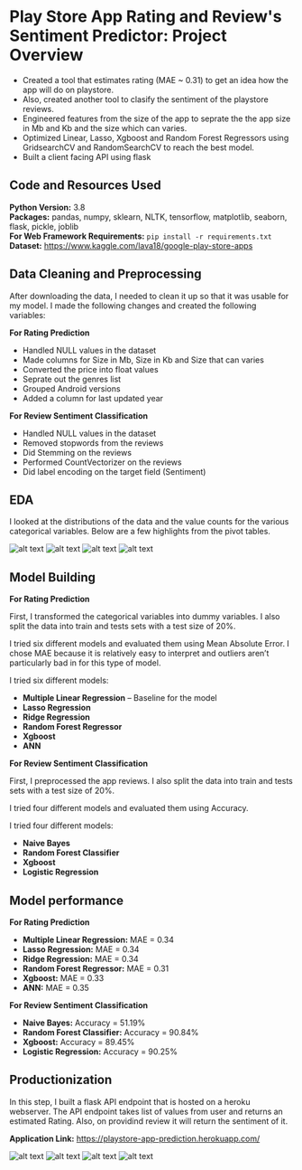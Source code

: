 # Play Store App Rating and Review's Sentiment Predictor: Project Overview 
* Created a tool that estimates rating (MAE ~ 0.31) to get an idea how the app will do on playstore.
* Also, created another tool to clasify the sentiment of the playstore reviews.
* Engineered features from the size of the app to seprate the the app size in Mb and Kb and the size which can varies. 
* Optimized Linear, Lasso, Xgboost and Random Forest Regressors using GridsearchCV and RandomSearchCV to reach the best model. 
* Built a client facing API using flask 

## Code and Resources Used 
**Python Version:** 3.8  
**Packages:** pandas, numpy, sklearn, NLTK, tensorflow, matplotlib, seaborn, flask, pickle, joblib  
**For Web Framework Requirements:**  ```pip install -r requirements.txt``` 
**Dataset:** https://www.kaggle.com/lava18/google-play-store-apps 

## Data Cleaning and Preprocessing
After downloading the data, I needed to clean it up so that it was usable for my model. I made the following changes and created the following variables:

**For Rating Prediction**

*	Handled NULL values in the dataset
*	Made columns for Size in Mb, Size in Kb and Size that can varies 
*	Converted the price into float values 
*	Seprate out the genres list 
*	Grouped Android versions
*	Added a column for last updated year

**For Review Sentiment Classification**

*	Handled NULL values in the dataset
*	Removed stopwords from the reviews
*	Did Stemming on the reviews
*	Performed CountVectorizer on the reviews
*	Did label encoding on the target field (Sentiment)

## EDA
I looked at the distributions of the data and the value counts for the various categorical variables. Below are a few highlights from the pivot tables. 

![alt text](https://github.com/gjariwala9/Playstore-App-Predictor/blob/master/README_IMG/rating.png "Rating")
![alt text](https://github.com/gjariwala9/Playstore-App-Predictor/blob/master/README_IMG/category.png "Categories")
![alt text](https://github.com/gjariwala9/Playstore-App-Predictor/blob/master/README_IMG/top_cat.png "Top Categories")
![alt text](https://github.com/gjariwala9/Playstore-App-Predictor/blob/master/README_IMG/word_cloud.png "Word Cloud")

## Model Building 

**For Rating Prediction**

First, I transformed the categorical variables into dummy variables. I also split the data into train and tests sets with a test size of 20%.   

I tried six different models and evaluated them using Mean Absolute Error. I chose MAE because it is relatively easy to interpret and outliers aren’t particularly bad in for this type of model.   

I tried six different models:
*	**Multiple Linear Regression** – Baseline for the model
*	**Lasso Regression**
*	**Ridge Regression**
*	**Random Forest Regressor** 
*	**Xgboost** 
*	**ANN** 

**For Review Sentiment Classification**

First, I preprocessed the app reviews. I also split the data into train and tests sets with a test size of 20%.   

I tried four different models and evaluated them using Accuracy.  

I tried four different models:
*	**Naive Bayes**
*	**Random Forest Classifier** 
*	**Xgboost** 
*	**Logistic Regression** 

## Model performance

**For Rating Prediction**

*	**Multiple Linear Regression:** MAE = 0.34
*	**Lasso Regression:** MAE = 0.34
*	**Ridge Regression:** MAE = 0.34
*	**Random Forest Regressor:** MAE = 0.31
*	**Xgboost:** MAE = 0.33
*	**ANN:** MAE = 0.35

**For Review Sentiment Classification**

*	**Naive Bayes:** Accuracy = 51.19% 
*	**Random Forest Classifier:** Accuracy = 90.84% 
*	**Xgboost:** Accuracy = 89.45% 
*	**Logistic Regression:** Accuracy = 90.25% 

## Productionization 
In this step, I built a flask API endpoint that is hosted on a heroku webserver. The API endpoint takes list of values from user and returns an estimated Rating. Also, on providind review it will return the sentiment of it. 

**Application Link:** https://playstore-app-prediction.herokuapp.com/

![alt text](https://github.com/gjariwala9/Playstore-App-Predictor/blob/master/README_IMG/rating_form.png "Rating Form")
![alt text](https://github.com/gjariwala9/Playstore-App-Predictor/blob/master/README_IMG/rating_prediction.png "Rating Prediction")
![alt text](https://github.com/gjariwala9/Playstore-App-Predictor/blob/master/README_IMG/review_form.png "Review Form")
![alt text](https://github.com/gjariwala9/Playstore-App-Predictor/blob/master/README_IMG/review_prediction.png "Review Prediction")

